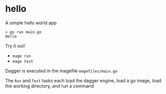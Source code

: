 # hello

A simple hello world app

```
> go run main.go
Hello
```

Try it out!

- `mage run`
- `mage test`

Dagger is executed in the magefile `magefiles/main.go`

The `Run` and `Test` tasks each load the dagger engine, load a go image, load the working directory, and run a command